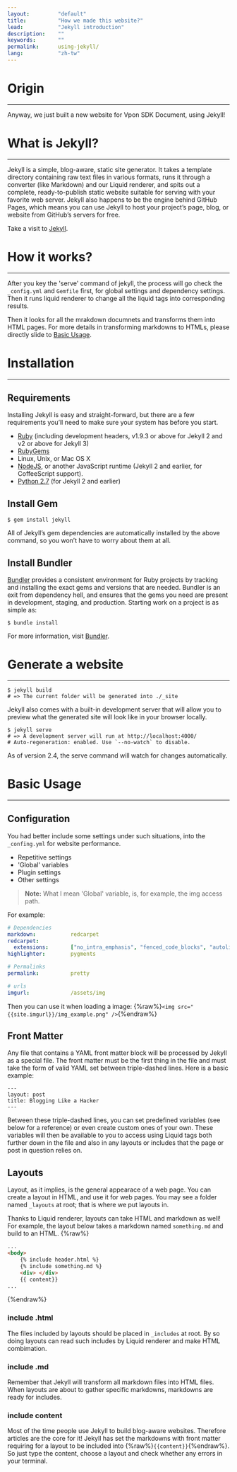 ```yaml
---
layout:         "default"
title:          "How we made this website?"
lead:           "Jekyll introduction"
description:    ""
keywords:       ""
permalink:      using-jekyll/
lang:           "zh-tw"
---
```


# Origin
---
Anyway, we just built a new website for Vpon SDK Document, using Jekyll!

# What is Jekyll?
---
Jekyll is a simple, blog-aware, static site generator. It takes a template directory containing raw text files in various formats, runs it through a converter (like Markdown) and our Liquid renderer, and spits out a complete, ready-to-publish static website suitable for serving with your favorite web server. Jekyll also happens to be the engine behind GitHub Pages, which means you can use Jekyll to host your project’s page, blog, or website from GitHub’s servers for free.

Take a visit to [Jekyll](www.jekyllrb.com).

# How it works?
---
After you key the 'serve' command of jekyll, the process will go check the `_config.yml` and `Gemfile` first, for global settings and dependency settings. Then it runs liquid renderer to change all the liquid tags into corresponding results.

Then it looks for all the mrakdown documnets and transforms them into HTML pages. For more details in transforming markdowns to HTMLs, please directly slide to [Basic Usage](#basic-usage).


# Installation
---
## Requirements
Installing Jekyll is easy and straight-forward, but there are a few requirements you’ll need to make sure your system has before you start.

* [Ruby](http://www.ruby-lang.org/en/downloads/) (including development headers, v1.9.3 or above for Jekyll 2 and v2 or above for Jekyll 3)
* [RubyGems](http://rubygems.org/pages/download)
* Linux, Unix, or Mac OS X
* [NodeJS](http://nodejs.org/), or another JavaScript runtime (Jekyll 2 and earlier, for CoffeeScript support).
* [Python 2.7](https://www.python.org/downloads/) (for Jekyll 2 and earlier)

## Install Gem

```
$ gem install jekyll
```
All of Jekyll’s gem dependencies are automatically installed by the above command, so you won’t have to worry about them at all.

## Install Bundler
[Bundler] provides a consistent environment for Ruby projects by tracking and installing the exact gems and versions that are needed.
Bundler is an exit from dependency hell, and ensures that the gems you need are present in development, staging, and production. Starting work on a project is as simple as:

```
$ bundle install
```
For more information, visit [Bundler].


# Generate a website
---

```
$ jekyll build
# => The current folder will be generated into ./_site
```

Jekyll also comes with a built-in development server that will allow you to preview what the generated site will look like in your browser locally.

```
$ jekyll serve
# => A development server will run at http://localhost:4000/
# Auto-regeneration: enabled. Use `--no-watch` to disable.
```
As of version 2.4, the serve command will watch for changes automatically.


# Basic Usage
---
## Configuration
You had better include some settings under such situations, into the `_confing.yml` for website performance.

* Repetitive settings
* 'Global' variables
* Plugin settings
* Other settings

> **Note:**
> What I mean 'Global' variable, is, for example, the img access path.

For example:

```yaml
# Dependencies
markdown:           redcarpet
redcarpet:
  extensions:       ["no_intra_emphasis", "fenced_code_blocks", "autolink", "tables", "with_toc_data"]
highlighter:        pygments

# Permalinks
permalink:          pretty

# urls
imgurl:             /assets/img
```
Then you can use it when loading a image:
{%raw%}`<img src="{{site.imgurl}}/img_example.png" />`{%endraw%}

## Front Matter
Any file that contains a YAML front matter block will be processed by Jekyll as a special file. The front matter must be the first thing in the file and must take the form of valid YAML set between triple-dashed lines. Here is a basic example:

```
---
layout: post
title: Blogging Like a Hacker
---
```

Between these triple-dashed lines, you can set predefined variables (see below for a reference) or even create custom ones of your own. These variables will then be available to you to access using Liquid tags both further down in the file and also in any layouts or includes that the page or post in question relies on.

## Layouts
Layout, as it implies, is the general appearace of a web page. You can create a layout in HTML, and use it for web pages. You may see a folder named `_layouts` at root; that is where we put layouts in.

Thanks to Liquid renderer, layouts can take HTML and markdown as well! For example, the layout below takes a markdown named `something.md` and build to an HTML.
{%raw%}
```html
...
<body>
    {% include header.html %}
    {% include something.md %}
    <div> </div>
    {{ content}}
...
```
{%endraw%}

### include .html
The files included by layouts should be placed in `_includes` at root. By so doing layouts can read such includes by Liquid renderer and make HTML combimation.

### include .md
Remember that Jekyll will transform all markdown files into HTML files. When layouts are about to gather specific markdowns, markdowns are ready for includes.

### include content
Most of the time people use Jekyll to build blog-aware websites. Therefore articles are the core for it! Jekyll has set the markdowns with front matter requiring for a layout to be included into {%raw%}`{{content}}`{%endraw%}. So just type the content, choose a layout and check whether any errors in your terminal.



[Bundler]: http://bundler.io/
